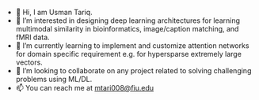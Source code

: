 - 👋 Hi, I am Usman Tariq.
- 👀 I’m interested in designing deep learning architectures for learning multimodal similarity in bioinformatics, image/caption matching, and fMRI data.
- 🌱 I’m currently learning to implement and customize attention networks for domain specific requirement e.g. for hypersparse extremely large vectors.
- 💞️ I’m looking to collaborate on any project related to solving challenging problems using ML/DL.
- 📫 You can reach me at mtari008@fiu.edu

<!---
Usman095/Usman095 is a ✨ special ✨ repository because its `README.md` (this file) appears on your GitHub profile.
You can click the Preview link to take a look at your changes.
--->

